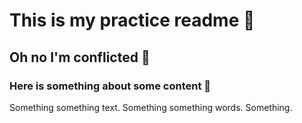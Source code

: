 # This is my practice readme 🐤

## Oh no I'm conflicted 🦛

### Here is something about some content 🐒

Something something text. Something something words. Something.
